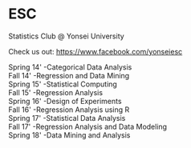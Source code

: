 # ESC
Statistics Club @ Yonsei University

Check us out: https://www.facebook.com/yonseiesc

Spring 14'  -Categorical Data Analysis  
Fall 14'    -Regression and Data Mining  
Spring 15'  -Statistical Computing  
Fall 15'    -Regression Analysis  
Spring 16'  -Design of Experiments  
Fall 16'    -Regression Analysis using R  
Spring 17'  -Statistical Data Analysis  
Fall 17'    -Regression Analysis and Data Modeling  
Spring 18'  -Data Mining and Analysis  
